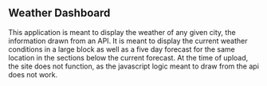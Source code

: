 ## Weather Dashboard ##

This application is meant to display the weather of any given city, the information drawn from an API. It is meant to display the current weather conditions in a large block as well as a five day forecast for the same location in the sections below the current forecast. At the time of upload, the site does not function, as the javascript logic meant to draw from the api does not work. 


